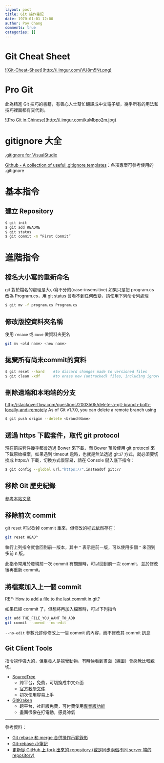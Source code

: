 ```yaml
---
layout: post
title: Git 操作筆記
date: 1970-01-01 12:00
author: Poy Chang
comments: true
categories: []
---
```

# Git Cheat Sheet

<a href="http://i.imgur.com/VU8m5Nt.png" target="_blank">
    ![Git-Cheat-Sheet](http://i.imgur.com/VU8m5Nt.png)
</a>

# Pro Git

此為精進 Git 技巧的書籍，有善心人士幫忙翻譯成中文電子版，幾乎所有的用法和技巧裡面都有交代到。

<a href="http://iissnan.com/progit/index.zh-tw.html" target="_blank">
  ![Pro Git in Chinese](http://i.imgur.com/kuMbpo2m.jpg)
</a>

# gitignore 大全

[.gitignore for VisualStudio](https://github.com/github/gitignore/blob/master/VisualStudio.gitignore)

[Github - A collection of useful .gitignore templates](https://github.com/github/gitignore)：各項專案可參考使用的 .gitignore 

# 基本指令

## 建立 Repository

```bash
$ git init
$ git add README
$ git status
$ git commit -m “First Commit”
```

# 進階指令

## 檔名大小寫的重新命名

git 對於檔名的處理是大小寫不分的(case-insensitive)
如果只是把 program.cs 改為 Program.cs，用 git status 會看不到任何改變，請使用下列命令列處理

```bash
$ git mv -f program.cs Program.cs
```

## 修改版控資料夾名稱

使用 `rename` 或 `move` 做資料夾更名

```bash
git mv <old name> <new name>
```

## 拋棄所有尚未commit的資料

```bash
$ git reset --hard    #to discard changes made to versioned files
$ git clean -xdf      #to erase new (untracked) files, including ignored ones (the x option). d is to also remove untracked directories and f to force.
```

## 刪除遠端和本地端的分支

http://stackoverflow.com/questions/2003505/delete-a-git-branch-both-locally-and-remotely
As of Git v1.7.0, you can delete a remote branch using

```bash
$ git push origin --delete <branchName>
```

## 透過 https 下載套件，取代 git protocol

現在前端套件幾乎都會透過 Bower 來下載，而 Bower 預設使用 git protocol 來下載原始檔案，如果遇到 timeout 逾時，也就是無法透過 git:// 方式，就必須要切換成 https:// 下載，切換方式很容易，請在 Console 鍵入底下指令：

```bash
$ git config --global url."https://".insteadOf git://
```

## 移除 Git 歷史紀錄

[參考本站文章](../git-how-to-remove-file-and-commit-from-history/)

## 移除前次 commit

git reset 可以砍掉 commit 重來，但修改的程式依然存在：

```bash
git reset HEAD^
```

執行上列指令就會回到前一版本，其中 `^` 表示是前一版，可以使用多個 `^` 來回到多前 n 版。

此指令常用於發現前一次 commit 有問題時，可以回到前一次 commit，並於修改後再重新 commit。

## 將檔案加入上一個 commit

REF: [How to add a file to the last commit in git?](https://stackoverflow.com/questions/40503417/how-to-add-a-file-to-the-last-commit-in-git)

如果已經 commit 了，但想將再加入檔案時，可以下列指令

```bash
git add THE_FILE_YOU_WANT_TO_ADD
git commit --amend --no-edit
```

`--no-edit` 參數允許你修改上一個 commit 的內容，而不修改其 commit 訊息

## Git Client Tools

指令視作強大的，但畢竟人是視覺動物，有時候看到畫面（線圖）會感覺比較親切。

* [SourceTree](https://www.sourcetreeapp.com/)
	* 跨平台，免費，可切換成中文介面
	* [官方教學文件](https://confluence.atlassian.com/get-started-with-sourcetree)
	* 初次使用容易上手
* [GitKraken](https://www.gitkraken.com/)
	* 跨平台，社群版免費，可付費使用[專業版功能](https://www.gitkraken.com/pro)
	* 畫面很像在打電動，感覺帥氣

----------

參考資料：

* [Git rebase 和 merge 合併操作示範錄影](https://ihower.tw/blog/archives/6704)
* [Git-rebase 小筆記](https://blog.yorkxin.org/2011/07/29/git-rebase)
* [更新從 GitHub 上 fork 出來的 repository (或是同步兩個不同 server 端的 repository)](https://www.peterdavehello.org/2014/02/update_forked_repository/)